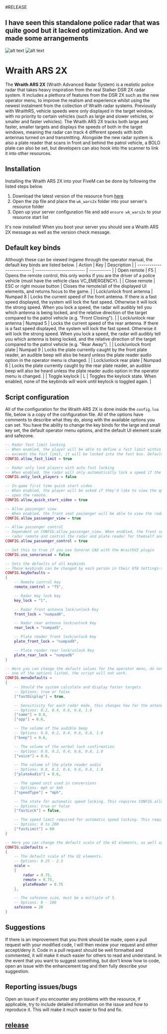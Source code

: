#RELEASE 
## I have seen this standalone police radar that was quite good but it lacked optimization. And we made some arrangements
![alt text](https://cdn.discordapp.com/attachments/977345669100617748/978983056327188520/unknown.png)
![alt text](https://cdn.discordapp.com/attachments/977345669100617748/978983545433378836/unknown.png)

# Wraith ARS 2X
The **Wraith ARS 2X** (Wraith Advanced Radar System) is a realistic police radar that takes heavy inspiration from the real Stalker DSR 2X radar system. It includes a plethora of features from the DSR 2X such as the new operator menu, to improve the realism and experience whilst using the newest instalment from the collection of Wraith radar systems. Previously with WraithRS, vehicle speeds were only displayed in the target window, with no priority to certain vehicles (such as large and slower vehicles, or smaller and faster vehicles). The Wraith ARS 2X tracks both large and faster, smaller targets and displays the speeds of both in the target windows, meaning the radar can track 4 different speeds with both antennas turned on and transmitting. Alongside the new radar system is also a plate reader that scans in front and behind the patrol vehicle, a BOLO plate can also be set, but developers can also hook into the scanner to link it into other resources. 

## Installation
Installing the Wraith ARS 2X into your FiveM can be done by following the listed steps below. 
1. Download the latest version of the resource from [here](https://github.com/WolfKnight98/wk_wars2x/releases)
2. Open the zip file and place the `wk_wars2x` folder into your server's resource folder
3. Open up your server configuration file and add `ensure wk_wars2x` to your resource start list 

It's now installed! When you boot your server you should see a Wraith ARS 2X message as well as the version check message. 

## Default key binds
Although these can be viewed ingame through the operator manual, the default key binds are listed below. 
| Action                    | Key                       | Description |
| ------------------------- | ------------------------- | ----------- |
| Open remote               | F5                        | Opens the remote control, this only works if you are the driver of a police vehicle (must have the vehicle class VC_EMERGENCY). |
| Close remote              | ESC or right mouse button | Closes the remote/all of the displayed UI elements, and returns focus to the game. |
| Lock/unlock front antenna | Numpad 8                  | Locks the current speed of the front antenna. If there is a fast speed displayed, the system will lock the fast speed. Otherwise it will lock the strong speed. When you lock a speed, the radar will audibly tell you which antenna is being locked, and the relative direction of the target compared to the patrol vehicle (e.g. "Front Closing"). |
| Lock/unlock rear antenna  | Numpad 5                  | Locks the current speed of the rear antenna. If there is a fast speed displayed, the system will lock the fast speed. Otherwise it will lock the strong speed. When you lock a speed, the radar will audibly tell you which antenna is being locked, and the relative direction of the target compared to the patrol vehicle (e.g. "Rear Away"). |
| Lock/unlock front plate   | Numpad 9                  | Locks the plate currently caught by the front plate reader, an audible beep will also be heard unless the plate reader audio option in the operator menu is changed. |
| Lock/unlock rear plate    | Numpad 6                  | Locks the plate currently caught by the rear plate reader, an audible beep will also be heard unless the plate reader audio option in the operator menu is changed. |
| Toggle keylock            | L                         | Toggles the keylock state. When enabled, none of the keybinds will work until keylock is toggled again. |

## Script configuration
All of the configuration for the Wraith ARS 2X is done inside the `config.lua` file, below is a copy of the configuration file. All of the options have comments to describe what they do, along with the available options you can set. You have the ability to change the key binds for the large and small key set, the default operator menu options, and the default UI element scale and safezone. 
```lua
-- Radar fast limit locking
-- When enabled, the player will be able to define a fast limit within the radar's menu, when a vehicle
-- exceeds the fast limit, it will be locked into the fast box. Default setting is disabled to maintain realism
CONFIG.allow_fast_limit = true

-- Radar only lock players with auto fast locking
-- When enabled, the radar will only automatically lock a speed if the caught vehicle has a real player in it.
CONFIG.only_lock_players = false

-- In-game first time quick start video
-- When enabled, the player will be asked if they'd like to view the quick start video the first time they
-- open the remote.
CONFIG.allow_quick_start_video = true

-- Allow passenger view
-- When enabled, the front seat passenger will be able to view the radar and plate reader from their end.
CONFIG.allow_passenger_view = true

-- Allow passenger control
-- Dependent on CONFIG.allow_passenger_view. When enabled, the front seat passenger will be able to open the
-- radar remote and control the radar and plate reader for themself and the driver.
CONFIG.allow_passenger_control = true

-- Set this to true if you use Sonoran CAD with the WraithV2 plugin
CONFIG.use_sonorancad = false

-- Sets the defaults of all keybinds
-- These keybinds can be changed by each person in their GTA Settings->Keybinds->FiveM
CONFIG.keyDefaults =
{
	-- Remote control key
	remote_control = "f5",

	-- Radar key lock key
	key_lock = "l",

	-- Radar front antenna lock/unlock Key
	front_lock = "numpad8",

	-- Radar rear antenna lock/unlock Key
	rear_lock = "numpad5",

	-- Plate reader front lock/unlock Key
	plate_front_lock = "numpad9",

	-- Plate reader rear lock/unlock Key
	plate_rear_lock = "numpad6"
}

-- Here you can change the default values for the operator menu, do note, if any of these values are not
-- one of the options listed, the script will not work.
CONFIG.menuDefaults =
{
	-- Should the system calculate and display faster targets
	-- Options: true or false
	["fastDisplay"] = true,

	-- Sensitivity for each radar mode, this changes how far the antennas will detect vehicles
	-- Options: 0.2, 0.4, 0.6, 0.8, 1.0
	["same"] = 0.6,
	["opp"] = 0.6,

	-- The volume of the audible beep
	-- Options: 0.0, 0.2, 0.4, 0.6, 0.8, 1.0
	["beep"] = 0.6,

	-- The volume of the verbal lock confirmation
	-- Options: 0.0, 0.2, 0.4, 0.6, 0.8, 1.0
	["voice"] = 0.6,

	-- The volume of the plate reader audio
	-- Options: 0.0, 0.2, 0.4, 0.6, 0.8, 1.0
	["plateAudio"] = 0.6,

	-- The speed unit used in conversions
	-- Options: mph or kmh
	["speedType"] = "mph",

	-- The state for automatic speed locking. This requires CONFIG.allow_fast_limit to be true.
	-- Options: true or false
	["fastLock"] = false,

	-- The speed limit required for automatic speed locking. This requires CONFIG.allow_fast_limit to be true.
	-- Options: 0 to 200
	["fastLimit"] = 60
}

-- Here you can change the default scale of the UI elements, as well as the safezone size
CONFIG.uiDefaults =
{
	-- The default scale of the UI elements.
	-- Options: 0.25 - 2.5
	scale =
	{
		radar = 0.75,
		remote = 0.75,
		plateReader = 0.75
	},

	-- The safezone size, must be a multiple of 5.
	-- Options: 0 - 100
	safezone = 20
}
```

## Suggestions
If there is an improvement that you think should be made, open a pull request with your modified code, I will then review your request and either accept/deny it. Code in a pull request should be well formatted and commented, it will make it much easier for others to read and understand. In the event that you want to suggest something, but don't know how to code, open an issue with the enhancement tag and then fully describe your suggestion. 

## Reporting issues/bugs
Open an issue if you encounter any problems with the resource, if applicable, try to include detailed information on the issue and how to reproduce it. This will make it much easier to find and fix. 

## [release](https://github.com/WolfKnight98/wk_wars2x)
